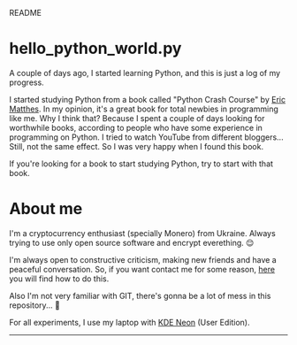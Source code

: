 README

# hello_python_world.py
A couple of days ago, I started learning Python, and this is just a log of my progress. 

I started studying Python from a book called "Python Crash Course" by [Eric Matthes](https://ehmatthes.github.io/). In my opinion, it's a great book for total newbies in programming like me. Why I think that? Because I spent a couple of days looking for worthwhile books, according to people who have some experience in programming on Python. I tried to watch YouTube from different bloggers... Still, not the same effect. So I was very happy when I found this book. 

If you're looking for a book to start studying Python, try to start with that book.

# About me

I'm a cryptocurrency enthusiast (specially Monero) from Ukraine. Always trying to use only open source software and encrypt everething. 😌

I'm always open to constructive criticism, making new friends and have a peaceful conversation. So, if you want contact me for some reason, [here](https://thefuzzst0ne.keybase.pub/) you will find how to do this.

Also I'm not very familiar with GIT, there's gonna be a lot of mess in this repository... 🙂

For all experiments, I use my laptop with [KDE Neon](https://neon.kde.org/) (User Edition).

---








